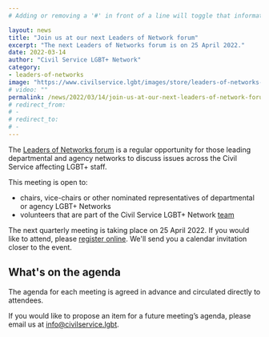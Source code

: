 ```yaml
---
# Adding or removing a '#' in front of a line will toggle that information off and on from being processed. 

layout: news
title: "Join us at our next Leaders of Network forum"
excerpt: "The next Leaders of Networks forum is on 25 April 2022."
date: 2022-03-14
author: "Civil Service LGBT+ Network"
category: 
- leaders-of-networks
image: "https://www.civilservice.lgbt/images/store/leaders-of-networks-forum/leaders-of-networks-forum-logo.png"
# video: ""
permalink: /news/2022/03/14/join-us-at-our-next-leaders-of-network-forum
# redirect_from: 
# - 
# redirect_to: 
# - 
---
```


The [Leaders of Networks forum](/news/2021/11/22/restarting-the-leaders-of-networks-forum) is a regular opportunity for those leading departmental and agency networks to discuss issues across the Civil Service affecting LGBT+ staff.

This meeting is open to:

- chairs, vice-chairs or other nominated representatives of departmental or agency LGBT+ Networks
- volunteers that are part of the Civil Service LGBT+ Network [team](/team)

The next quarterly meeting is taking place on 25 April 2022. If you would like to attend, please [register online](/event/2022/04/25/leaders-of-networks-forum). We'll send you a calendar invitation closer to the event.

## What's on the agenda

The agenda for each meeting is agreed in advance and circulated directly to attendees.

If you would like to propose an item for a future meeting’s agenda, please email us at <info@civilservice.lgbt>.
